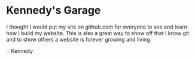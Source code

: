 # Kennedy's Garage

I thought I would put my site on github.com for everyone to see and learn how I build my website. This is also a great way to show off that I know git and to show others a website is forever growing and living.

&there4; Kennedy